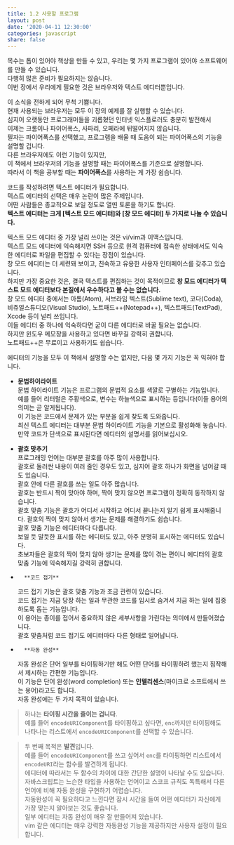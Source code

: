 ```yaml
---
title: 1.2 사용할 프로그램
layout: post
date: '2020-04-11 12:30:00'
categories: javascript
share: false
---
```


목수는 톱이 있어야 책상을 만들 수 있고, 우리는 몇 가지 프로그램이 있어야 소프트웨어를 만들 수 있습니다.  
다행히 많은 준비가 필요하지는 않습니다.  
이번 장에서 우리에게 필요한 것은 브라우저와 텍스트 에디터뿐입니다.

이 소식을 전하게 되어 무척 기쁩니다.  
현재 사용되는 브라우저는 모두 이 장의 예제를 잘 실행할 수 있습니다.  
심지어 오랫동안 프로그래머들을 괴롭혔던 인터넷 익스플로러도 충분히 발전해서  
이제는 크롬이나 파이어폭스, 사파리, 오페라에 뒤떨어지지 않습니다.  
필자는 파이어폭스를 선택했고, 프로그램을 배울 때 도움이 되는 파이어폭스의 기능을 설명할 겁니다.  
다른 브라우저에도 이런 기능이 있지만,  
이 책에서 브라우저의 기능을 설명할 때는 파이어폭스를 기준으로 설명합니다.  
따라서 이 책을 공부할 때는 **파이어폭스**를 사용하는 게 가장 쉽습니다.

코드를 작성하려면 텍스트 에디터가 필요합니다.  
텍스트 에디터의 선택은 매우 논란이 많은 주제입니다.  
어떤 사람들은 종교적으로 보일 정도로 열띤 토론을 하기도 합니다.  
**텍스트 에디터는 크게 [텍스트 모드 에디터]와 [창 모드 에디터] 두 가지로 나눌 수 있습니다.**

텍스트 모드 에디터 중 가장 널리 쓰이는 것은 vi/vim과 이맥스입니다.  
텍스트 모드 에디터에 익숙해지면 SSH 등으로 원격 컴퓨터에 접속한 상태에서도 익숙한 에디터로 파일을 편집할 수 있다는 장점이 있습니다.  
창 모드 에디터는 더 세련돼 보이고, 친숙하고 유용한 사용자 인터페이스를 갖추고 있습니다.  
하지만 가장 중요한 것은, 결국 텍스트를 편집하는 것이 목적이므로 **창 모드 에디터가 텍스트 모드 에디터보다 본질에서 우수하다고 볼 수는 없습니다.**  
창 모드 에디터 중에서는 아톰(Atom), 서브라임 텍스트(Sublime text), 코다(Coda), 비쥬얼스튜디오(Visual Studio), 노트패드++(Notepad++), 텍스트패드(TextPad), Xcode 등이 널리 쓰입니다.  
이들 에디터 중 하나에 익숙하다면 굳이 다른 에디터로 바꿀 필요는 없습니다.  
하지만 윈도우 메모장을 사용하고 있다면 바꾸길 강력히 권합니다.  
노트패드++은 무료이고 사용하기도 쉽습니다.  
  
에디터의 기능을 모두 이 책에서 설명할 수는 없지만, 다음 몇 가지 기능은 꼭 익혀야 합니다.

* **문법하이라이트**  
   문법 하이라이트 기능은 프로그램의 문법적 요소를 색깔로 구별하는 기능입니다.  
	 예를 들어 리터럴은 주황색으로, 변수는 하늘색으로 표시하는 등입니다(이들 용어의 의미는 곧 알게됩니다).  
	 이 기능은 코드에서 문제가 있는 부분을 쉽게 찾도록 도와줍니다.  
	 최신 텍스트 에디터는 대부분 문법 하이라이트 기능을 기본으로 활성화해 놓습니다.  
	 만약 코드가 단색으로 표시된다면 에디터의 설명서를 읽어보십시오.
	 
* 	 **괄호 맞추기**  
    프로그래밍 언어는 대부분 괄호를 아주 많이 사용합니다.  
		괄호로 둘러싼 내용이 여러 줄인 경우도 있고, 심지어 괄호 하나가 화면을 넘어갈 때도 있습니다.  
		괄호 안에 다른 괄호를 쓰는 일도 아주 많습니다.  
		괄호는 반드시 짝이 맞아야 하며, 짝이 맞지 않으면 프로그램이 정확히 동작하지 않습니다.  
		괄호 맞춤 기능은 괄호가 어디서 시작하고 어디서 끝나는지 알기 쉽게 표시해줍니다.
		괄호의 짝이 맞지 않아서 생기는 문제를 해결하기도 쉽습니다.  
		괄호 맞춤 기능은 에디터마다 다릅니다.  
		보일 듯 말듯한 표시를 하는 에디터도 있고, 아주 분명히 표시하는 에디터도 있습니다.  
		초보자들은 괄호의 짝이 맞지 않아 생기는 문제를 많이 겪는 편이니 에디터의 괄호 맞춤 기능에 익숙해지길 강력히 권합니다.
		
* 		**코드 접기**  
    코드 접기 기능은 괄호 맞춤 기능과 조금 관련이 있습니다.  
		코드 접기는 지금 당장 하는 일과 무관한 코드를 임시로 숨겨서 지금 하는 일에 집중하도록 돕는 기능입니다.  
		이 용어는 종이를 접어서 중요하지 않은 세부사항을 가린다는 의미에서 만들어졌습니다.  
		괄호 맞춤처럼 코드 접기도 에디터마다 다른 형태로 일어납니다.
		
* 		**자동 완성**  
     자동 완성은 단어 일부를 타이핑하기만 해도 어떤 단어를 타이핑하려 했는지 짐작해서 제시하는 간편한 기능입니다.  
		 이 기능은 단어 완성(word completion)  또는 **인텔리센스**(마이크로 소프트에서 쓰는 용어)라고도 합니다.  
		 자동 완성에는 두 가지 목적이 있습니다.  

>하나는 **타이핑 시간을 줄이는 겁니다**.  
예를 들어 `encodeURIComponent`를 타이핑하고 싶다면, `enc`까지만 타이핑해도 나타나는 리스트에서 `encodeURIComponent`를 선택할 수 있습니다.  

  

>두 번째 목적은 **발견**입니다.  
예를 들어 `encodeURIComponent`를 쓰고 싶어서 `enc`를 타이핑하면 리스트에서 `encodeURI`라는 함수를 발견하게 됩니다.  
에디터에 따라서는 두 함수의 차이에 대한 간단한 설명이 나타날 수도 있습니다.  
자바스크립트는 느슨한 타입을 사용하는 언어이고 스코프 규칙도 독특해서 다른 언어에 비해 자동 완성을 구현하기 어렵습니다.  
자동완성이 꼭 필요하다고 느낀다면 잠시 시간을 들여 어떤 에디터가 자신에게 가장 맞는지 알아보는 것도 좋습니다.  
일부 에디터는 자동 완성이 매우 잘 만들어져 있습니다.  
vim 같은 에디터는 매우 강력한 자동완성 기능을 제공하지만 사용자 설정이 필요합니다.